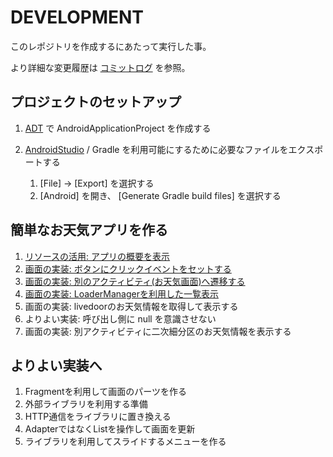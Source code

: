 # DEVELOPMENT

このレポジトリを作成するにあたって実行した事。

より詳細な変更履歴は [コミットログ](https://github.com/ichigotake/AndroidSandbox/commits/master) を参照。

## プロジェクトのセットアップ

1. [ADT](https://developer.android.com/sdk/index.html) で AndroidApplicationProject を作成する
2. [AndroidStudio](http://developer.android.com/sdk/installing/studio.html) / Gradle を利用可能にするために必要なファイルをエクスポートする

    1. [File] -&gt; [Export] を選択する
    2. [Android] を開き、 [Generate Gradle build files] を選択する

## 簡単なお天気アプリを作る

1. [リソースの活用: アプリの概要を表示](https://github.com/densetubu/AndroidSandbox/commit/c086d04cf75e6e06555668cc1b20913aecb6efe8)
2. [画面の実装: ボタンにクリックイベントをセットする](https://github.com/densetubu/AndroidSandbox/commit/1e1c4d9938f710ff99f5df82041bdfef190780be)
3. [画面の実装: 別のアクティビティ(お天気画面)へ遷移する](https://github.com/densetubu/AndroidSandbox/commit/eb6bf588a194aec9159e2d6fafbf6f92ae06f118)
4. [画面の実装: LoaderManagerを利用した一覧表示](https://github.com/densetubu/AndroidSandbox/commit/dd233d332a8885974d62aeb255e7612579868e8b)
5. 画面の実装: livedoorのお天気情報を取得して表示する
6. よりよい実装: 呼び出し側に null を意識させない
7. 画面の実装: 別アクティビティに二次細分区のお天気情報を表示する

## よりよい実装へ

1. Fragmentを利用して画面のパーツを作る
2. 外部ライブラリを利用する準備
3. HTTP通信をライブラリに置き換える
4. AdapterではなくListを操作して画面を更新
5. ライブラリを利用してスライドするメニューを作る


